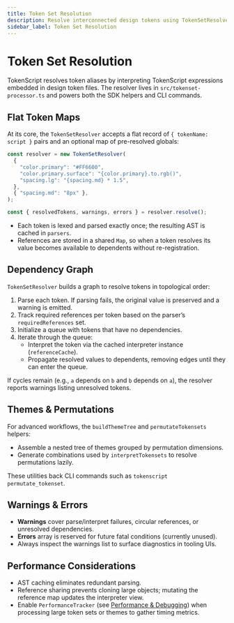```yaml
---
title: Token Set Resolution
description: Resolve interconnected design tokens using TokenSetResolver.
sidebar_label: Token Set Resolution
---
```


# Token Set Resolution

TokenScript resolves token aliases by interpreting TokenScript expressions embedded in design token files. The resolver lives in `src/tokenset-processor.ts` and powers both the SDK helpers and CLI commands.

## Flat Token Maps

At its core, the `TokenSetResolver` accepts a flat record of `{ tokenName: script }` pairs and an optional map of pre-resolved globals:

```ts
const resolver = new TokenSetResolver(
  {
    "color.primary": "#FF6600",
    "color.primary.surface": "{color.primary}.to.rgb()",
    "spacing.lg": "{spacing.md} * 1.5",
  },
  { "spacing.md": "8px" },
);

const { resolvedTokens, warnings, errors } = resolver.resolve();
```

- Each token is lexed and parsed exactly once; the resulting AST is cached in `parsers`.
- References are stored in a shared `Map`, so when a token resolves its value becomes available to dependents without re-registration.

## Dependency Graph

`TokenSetResolver` builds a graph to resolve tokens in topological order:

1. Parse each token. If parsing fails, the original value is preserved and a warning is emitted.
2. Track required references per token based on the parser’s `requiredReferences` set.
3. Initialize a queue with tokens that have no dependencies.
4. Iterate through the queue:
   - Interpret the token via the cached interpreter instance (`referenceCache`).
   - Propagate resolved values to dependents, removing edges until they can enter the queue.

If cycles remain (e.g., `a` depends on `b` and `b` depends on `a`), the resolver reports warnings listing unresolved tokens.


## Themes & Permutations

For advanced workflows, the `buildThemeTree` and `permutateTokensets` helpers:

- Assemble a nested tree of themes grouped by permutation dimensions.
- Generate combinations used by `interpretTokensets` to resolve permutations lazily.

These utilities back CLI commands such as `tokenscript permutate_tokenset`.

## Warnings & Errors

- **Warnings** cover parse/interpret failures, circular references, or unresolved dependencies.
- **Errors** array is reserved for future fatal conditions (currently unused).
- Always inspect the warnings list to surface diagnostics in tooling UIs.

## Performance Considerations

- AST caching eliminates redundant parsing.
- Reference sharing prevents cloning large objects; mutating the reference map updates the interpreter view.
- Enable `PerformanceTracker` (see [Performance & Debugging](performance-debugging.md)) when processing large token sets or themes to gather timing metrics.
